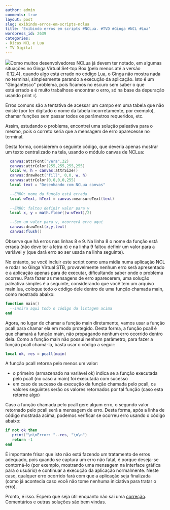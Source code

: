 ```yaml
---
author: admin
comments: true
layout: post
slug: exibindo-erros-em-scripts-nclua
title: 'Exibindo erros em scripts #NCLua. #TVD #Ginga #NCL #Lua'
wordpress_id: 2639
categories:
- Dicas NCL e Lua
- TV Digital
---
```


[![](http://manoelcampos.com.br/wp-content/uploads/tvd-error.png)](http://manoelcampos.com.br/wp-content/uploads/tvd-error.png)Como muitos desenvolvedores NCLua já devem ter notado, em algumas situações no Ginga Virtual Set-top Box (pelo menos até a versão  0.12.4), quando algo está errado no código Lua, o Ginga não mostra nada no terminal, simplesmente parando a execução da aplicação.
Isto é um "Gingantesco" problema, pois ficamos no escuro sem saber o que está errado e é muito trabalhoso encontrar o erro, só na base da depuração usando print :(.

Erros comuns são a tentativa de acessar um campo em uma tabela que não existe (por ter digitado o nome da tabela incorretamente, por exemplo), chamar funções sem passar todos os parâmetros requeridos, etc.

Assim, estudando o problema, encontrei uma solução paleativa para o mesmo, pois o correto seria que a mensagem de erro aparecesse no terminal.

Desta forma, considerem o seguinte código, que deveria apenas mostrar um texto centralizado na tela, usando o módulo canvas de NCLua:

```lua
  canvas:attrFont("vera",32)
  canvas:attrColor(255,255,255,255)
  local w, h = canvas:attrSize()
  canvas:drawRect("fill", 0,0, w, h)
  canvas:attrColor(0,0,0,0,255)
  local text = "Desenhando com NCLua canvas"

  --ERRO: nome da função está errada
  local wText, hText = canvas:meansureText(text) 
  
  --ERRO: faltou definir valor para y
  local x, y = math.floor((w-wText)/2) 

  --Sem um valor para y, ocorrerá erro aqui
  canvas:drawText(x,y,text)
  canvas:flush()
```

Observe que há erros nas linhas 8 e 9. Na linha 8 o nome da função está errada (não deve ter a letra n) e na linha 9 faltou definir um valor para a variável y (que dará erro ao ser usada na linha seguinte).

No entanto, se você incluir este script como uma mídia numa aplicação NCL e rodar no Ginga Virtual STB, provavelmente nenhum erro será apresentado e a aplicação apenas para de executar, dificultando saber onde o problema ocorreu.
Para fazer as mensagens de erro aparecerem, uma solução paleativa simples é a seguinte, considerando que você tem um arquivo main.lua, coloque todo o código dele dentro de uma função chamada main, como mostrado abaixo:

```lua
function main()
  --insira aqui todo o código da listagem acima
end
```

Agora, no lugar de chamar a função main diretamente, vamos usar a função pcall para chamar ela em modo protegido. Desta forma, a função pcall é que chamará a função main, não propagando nenhum erro ocorrido dentro dela. Como a função main não possui nenhum parâmetro, para fazer a função pcall chamá-la, basta usar o código a seguir:

```lua
local ok, res = pcall(main)
```

A função pcall retorna pelo menos um valor:
	
* o primeiro (armazenado na variável ok) indica se a função executada pelo pcall (no caso a main) foi executada com sucesso
* em caso de sucesso da execução da função chamada pelo pcall, os valores seguintes serão os valores retornados por tal função (caso esta retorne algo)

Caso a função chamada pelo pcall gere algum erro, o segundo valor retornado pelo pcall será a mensagem de erro. Desta forma, após a linha de código mostrada acima, podemos verificar se ocorreu erro usando o código abaixo:

```lua
if not ok then
   print("\n\nError: "..res, "\n\n")
   return -1
end
```

É importante frisar que isto não está fazendo um tratamento de erros adequado, pois quando se captura um erro não fatal, é porque deseja-se contorná-lo (por exemplo, mostrando uma mensagem na interface gráfica para o usuário) e continuar a execução da aplicação normalmente. Neste caso, qualquer erro ocorrido fará com que a aplicação seja finalizada (como já acontecia caso você não tome nenhuma iniciativa para tratar o erro).

Pronto, é isso. Espero que seja útil enquanto não sai uma [correção](http://www.softwarepublico.gov.br/dotlrn/clubs/ginga/forums/message-view?message_id=56535768). Comentários e outras soluções são bem vindas.

